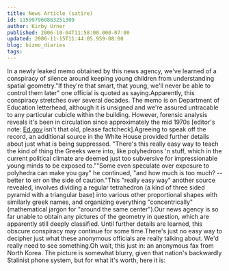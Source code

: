```yaml
---
title: News Article (satire)
id: 115997960883251309
author: Kirby Urner
published: 2006-10-04T11:58:00.000-07:00
updated: 2006-11-15T11:44:05.959-08:00
blog: bizmo_diaries
tags: 
---
```


In a newly leaked memo obtained by this news agency, we've learned of a conspiracy of silence around keeping young children from understanding spatial geometry."If they're that smart, that young, we'll never be able to control them later" one official is quoted as saying.Apparently, this conspiracy stretches over several decades.  The memo is on Department of Education letterhead, although it is unsigned and we're assured untracable to any particular cubicle within the building.  However, forensic analysis reveals it's been in circulation since approximately the mid 1970s [editor's note:  [Ed.gov](http://www.ed.gov/index.jhtml) isn't that old, please factcheck].Agreeing to speak off the record, an additional source in the White House provided further details about just what is being suppressed.  "There's this really easy way to teach the kind of thing the Greeks were into, like polyhedrons 'n stuff, which in the current political climate are deemed just too subversive for impressionable young minds to be exposed to.""Some even speculate over exposure to polyhedra can make you gay" he continued, "and how much is too much? -- better to err on the side of caution."This "really easy way" another source revealed, involves dividing a regular tetrahedron (a kind of three sided pyramid with a triangular base) into various other proportional shapes with similarly greek names, and organizing everything "concentrically" (mathematical jargon for "around the same center").Our news agency is so far unable to obtain any pictures of the geometry in question, which are apparently still deeply classified.  Until further details are learned, this obscure conspiracy may continue for some time.There's just no easy way to decipher just what these anonymous officials are really talking about.  We'd really need to see something.Oh wait, this just in:  an anonymous fax from North Korea.  The picture is somewhat blurry, given that nation's backwardly Stalinist phone system, but for what it's worth, here it is:[](http://photos1.blogger.com/blogger/1134/545/1600/plate09.jpg)